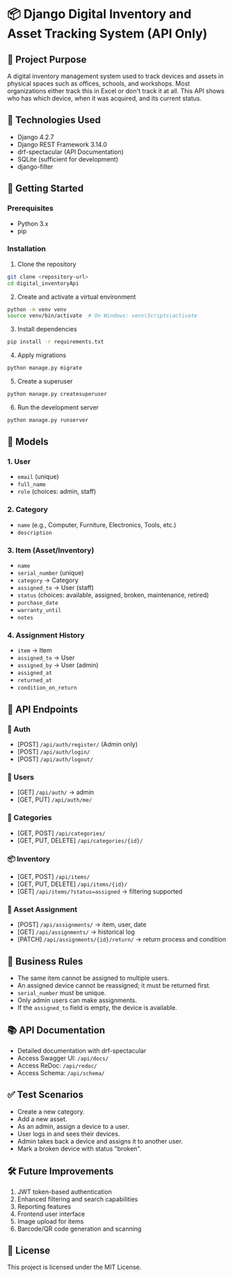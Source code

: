 # 📦 Django Digital Inventory and Asset Tracking System (API Only)

## 🎯 Project Purpose
A digital inventory management system used to track devices and assets in physical spaces such as offices, schools, and workshops. Most organizations either track this in Excel or don't track it at all. This API shows who has which device, when it was acquired, and its current status.

## 🧱 Technologies Used
- Django 4.2.7
- Django REST Framework 3.14.0
- drf-spectacular (API Documentation)
- SQLite (sufficient for development)
- django-filter

## 🚀 Getting Started

### Prerequisites

- Python 3.x
- pip

### Installation
1. Clone the repository
```bash
git clone <repository-url>
cd digital_inventoryApi
```

2. Create and activate a virtual environment
```bash
python -m venv venv
source venv/bin/activate  # On Windows: venv\Scripts\activate
```

3. Install dependencies
```bash
pip install -r requirements.txt
```


4. Apply migrations
```bash
python manage.py migrate
```

5. Create a superuser
```bash
python manage.py createsuperuser
```

6. Run the development server
```bash
python manage.py runserver
```

## 🔑 Models

### 1. User
- `email` (unique)
- `full_name`
- `role` (choices: admin, staff)

### 2. Category
- `name` (e.g., Computer, Furniture, Electronics, Tools, etc.)
- `description`

### 3. Item (Asset/Inventory)
- `name`
- `serial_number` (unique)
- `category` → Category
- `assigned_to` → User (staff)
- `status` (choices: available, assigned, broken, maintenance, retired)
- `purchase_date`
- `warranty_until`
- `notes`

### 4. Assignment History
- `item` → Item
- `assigned_to` → User
- `assigned_by` → User (admin)
- `assigned_at`
- `returned_at`
- `condition_on_return`

## 🔌 API Endpoints

### 🔐 Auth
- [POST] `/api/auth/register/` (Admin only)
- [POST] `/api/auth/login/`
- [POST] `/api/auth/logout/`

### 👤 Users
- [GET] `/api/auth/` → admin
- [GET, PUT] `/api/auth/me/`

### 📁 Categories
- [GET, POST] `/api/categories/`
- [GET, PUT, DELETE] `/api/categories/{id}/`

### 📦 Inventory
- [GET, POST] `/api/items/`
- [GET, PUT, DELETE] `/api/items/{id}/`
- [GET] `/api/items/?status=assigned` → filtering supported

### 🔄 Asset Assignment
- [POST] `/api/assignments/` → item, user, date
- [GET] `/api/assignments/` → historical log
- [PATCH] `/api/assignments/{id}/return/` → return process and condition

## 🧠 Business Rules

- The same item cannot be assigned to multiple users.
- An assigned device cannot be reassigned; it must be returned first.
- `serial_number` must be unique.
- Only admin users can make assignments.
- If the `assigned_to` field is empty, the device is available.

## 📚 API Documentation
- Detailed documentation with drf-spectacular
- Access Swagger UI: `/api/docs/`
- Access ReDoc: `/api/redoc/`
- Access Schema: `/api/schema/`

## ✅ Test Scenarios
- Create a new category.
- Add a new asset.
- As an admin, assign a device to a user.
- User logs in and sees their devices.
- Admin takes back a device and assigns it to another user.
- Mark a broken device with status "broken".

## 🛠️ Future Improvements
1. JWT token-based authentication
2. Enhanced filtering and search capabilities
3. Reporting features
4. Frontend user interface
5. Image upload for items
6. Barcode/QR code generation and scanning

## 📄 License
This project is licensed under the MIT License. 
